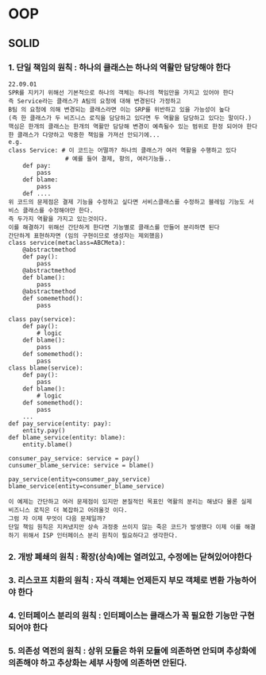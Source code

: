 # OOP
##	SOLID 
###  1. 단일 책임의 원칙 : 하나의 클래스는 하나의 역활만 담당해야 한다 
    22.09.01
    SPR를 지키기 위해선 기본적으로 하나의 객체는 하나의 책임만을 가지고 있어야 한다 
    즉 Service라는 클래스가 A팀의 요청에 대해 변경된다 가정하고 
    B팀 의 요청에 의해 변경되는 클래스라면 이는 SRP를 위반하고 있을 가능성이 높다 
    (즉 한 클래스가 두 비즈니스 로직을 담당하고 있다면 두 역활을 담당하고 있다는 말이다.)
    핵심은 한개의 클래스는 한개의 역활만 담당해 변경이 예측될수 있는 범위로 한정 되어야 한다
    한 클래스가 다양하고 막중한 책임을 가져선 안되기에... 
    e.g. 
    class Service: # 이 코드는 어떨까? 하나의 클래스가 여러 역활을 수행하고 있다
                    # 예를 들어 결제, 항의, 여러기능들..
        def pay:
            pass
        def blame:
            pass
        def ....
    위 코드의 문제점은 결제 기능을 수정하고 싶다면 서비스클래스를 수정하고 블레임 기능도 서비스 클래스를 수정해야만 한다. 
    즉 두가지 역활을 가지고 있는것이다.
    이를 해결하기 위해선 간단하게 한다면 기능별로 클래스를 만들어 분리하면 된다
    간단하게 표현하자면 (임의 구현이므로 생성자는 제외했음)
    class service(metaclass=ABCMeta):
        @abstractmethod
        def pay():
            pass
        @abstractmethod
        def blame():
            pass
        @abstractmethod
        def somemethod():
            pass
    
    class pay(service):
        def pay():
            # logic 
        def blame():
            pass
        def somemethod():
            pass
    class blame(service):
        def pay():
            pass
        def blame():
            # logic
        def somemethod():
            pass    
        ...
    def pay_service(entity: pay):
        entity.pay()
    def blame_service(entity: blame):
        entity.blame()

    consumer_pay_service: service = pay()
    cunsumer_blame_service: service = blame()

    pay_service(entity=consumer_pay_service)
    blame_service(entity=consumer_blame_service)

    이 예제는 간단하고 여러 문제점이 있지만 본질적인 목표인 역활의 분리는 해냈다 물론 실제 비즈니스 로직은 더 복잡하고 어려울것 이다.
    그럼 자 이제 무엇이 다음 문제일까? 
    단일 책임 원칙은 지켜냈지만 상속 과정중 쓰이지 않는 죽은 코드가 발생했다 이제 이를 해결 하기 위해서 ISP 인터페이스 분리 원칙이 필요하다고 생각한다.
    
		 	

###	2. 개방 폐쇄의 원칙 : 확장(상속)에는 열려있고, 수정에는 닫혀있어야한다
###	3. 리스코프 치환의 원칙 : 자식 객체는 언제든지 부모 객체로 변환 가능하어야 한다 
###	4. 인터페이스 분리의 원칙 : 인터페이스는 클래스가 꼭 필요한 기능만 구현되어야 한다
###	5. 의존성 역전의 원칙 : 상위 모듈은 하위 모듈에 의존하면 안되며 추상화에 의존해야 하고 추상화는 세부    사항에 의존하면 안된다.